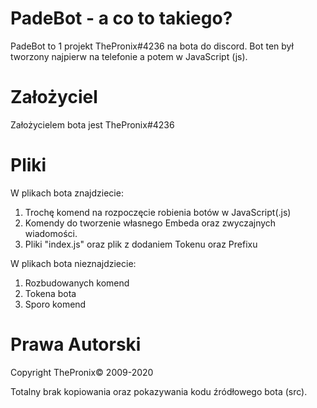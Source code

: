 # PadeBot - a co to takiego?

PadeBot to 1 projekt ThePronix#4236 na bota do discord. Bot ten był tworzony najpierw na telefonie a potem w JavaScript (js).

# Założyciel

Założycielem bota jest ThePronix#4236

# Pliki

W plikach bota znajdziecie:
1. Trochę komend na rozpoczęcie robienia botów w JavaScript(.js)
2. Komendy do tworzenie własnego Embeda oraz zwyczajnych wiadomości.
3. Pliki "index.js" oraz plik z dodaniem Tokenu oraz Prefixu

W plikach bota nieznajdziecie:
1. Rozbudowanych komend
2. Tokena bota
3. Sporo komend

# Prawa Autorski

Copyright ThePronix© 2009-2020

Totalny brak kopiowania oraz pokazywania kodu źródłowego bota (src).
